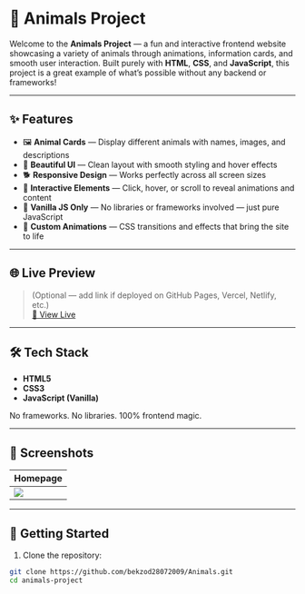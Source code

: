 # 🐾 Animals Project

Welcome to the **Animals Project** — a fun and interactive frontend website showcasing a variety of animals through animations, information cards, and smooth user interaction. Built purely with **HTML**, **CSS**, and **JavaScript**, this project is a great example of what’s possible without any backend or frameworks!

---

## ✨ Features

- 🖼️ **Animal Cards** — Display different animals with names, images, and descriptions  
- 🎨 **Beautiful UI** — Clean layout with smooth styling and hover effects  
- 🐕 **Responsive Design** — Works perfectly across all screen sizes  
- 🔁 **Interactive Elements** — Click, hover, or scroll to reveal animations and content  
- 🧠 **Vanilla JS Only** — No libraries or frameworks involved — just pure JavaScript  
- 🌈 **Custom Animations** — CSS transitions and effects that bring the site to life  

---

## 🌐 Live Preview

> (Optional — add link if deployed on GitHub Pages, Vercel, Netlify, etc.)  
[🔗 View Live](https://bekzod28072009.github.io/animals-project)

---

## 🛠️ Tech Stack

- **HTML5**  
- **CSS3**  
- **JavaScript (Vanilla)**  

No frameworks. No libraries. 100% frontend magic.

---

## 📸 Screenshots
 
| Homepage               |
|------------------------|
| ![](https://img.freepik.com/premium-psd/pet-adoption-landing-page-animal-adopt-website-homepage-hero-section-ui-ux-design-template_755018-2155.jpg) |

---

## 🚀 Getting Started

1. Clone the repository:

```bash
git clone https://github.com/bekzod28072009/Animals.git
cd animals-project
```

